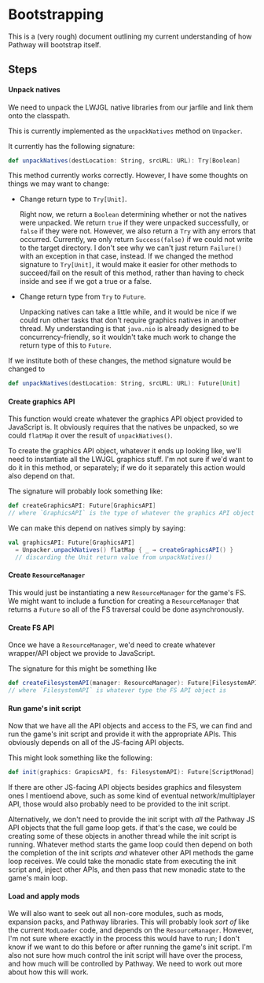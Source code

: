Bootstrapping
=============

This is a (very rough) document outlining my current understanding of how Pathway will bootstrap itself.

Steps
-----

#### Unpack natives

We need to unpack the LWJGL native libraries from our jarfile and link them onto the classpath.

This is currently implemented as the `unpackNatives` method on `Unpacker`.

It currently has the following signature:

```scala
def unpackNatives(destLocation: String, srcURL: URL): Try[Boolean]
```

This method currently works correctly. However, I have some thoughts on things we may want to change:

 + Change return type to `Try[Unit]`.

   Right now, we return a `Boolean` determining  whether or not the natives were unpacked. We return `true` if they were unpacked successfully, or `false` if they were not. However, we also return a `Try` with any errors that occurred.  Currently, we only return `Success(false)` if we could not write to the target directory. I don't see why we can't just return `Failure()` with an exception in that case, instead. If we changed the method signature to `Try[Unit]`, it would make it easier for other methods to succeed/fail on the result of this method, rather than having to check inside and see if we got a true or a false.

 + Change return type from `Try` to `Future`.

   Unpacking natives can take a little while, and it would be nice if we could run other tasks that don't require graphics natives in another thread. My understanding is that `java.nio` is already designed to be concurrency-friendly, so it wouldn't take much work to change the return type of this to `Future`.

If we institute both of these changes, the method signature would be changed to
```scala
def unpackNatives(destLocation: String, srcURL: URL): Future[Unit]
```

#### Create graphics API

This function would create whatever the graphics API object provided to JavaScript is. It obviously requires that the natives be unpacked, so we could `flatMap` it over the result of `unpackNatives()`.

To create the graphics API object, whatever it ends up looking like, we'll need to instantiate all the LWJGL graphics stuff. I'm not sure if we'd want to do it in this method, or separately; if we do it separately this action would also depend on that.

The signature will probably look something like:
```scala
def createGraphicsAPI: Future[GraphicsAPI]
// where `GraphicsAPI` is the type of whatever the graphics API object is.
```

We can make this depend on natives simply by saying:
```scala
val graphicsAPI: Future[GraphicsAPI]
  = Unpacker.unpackNatives() flatMap { _ ⇒ createGraphicsAPI() }
  // discarding the Unit return value from unpackNatives()
```

#### Create `ResourceManager`

This would just be instantiating a new `ResourceManager` for the game's FS. We might want to include a function for creating a `ResourceManager` that returns a `Future` so all of the FS traversal could be done asynchronously.

#### Create FS API

Once we have a `ResourceManager`, we'd need to create whatever wrapper/API object we provide to JavaScript.

The signature for this might be something like
```scala
def createFilesystemAPI(manager: ResourceManager): Future[FilesystemAPI]
// where `FilesystemAPI` is whatever type the FS API object is
```

#### Run  game's init script

Now that we have all the API objects and access to the FS,  we can find and run the game's init script and provide it with the appropriate APIs. This obviously depends on all of the JS-facing API objects.

This might look something like the following:
```scala
def init(graphics: GrapicsAPI, fs: FilesystemAPI): Future[ScriptMonad]
```

If there are other JS-facing API objects besides graphics and filesystem ones I mentioend above, such as some kind of eventual network/multiplayer API, those would also probably need to be provided to the init script.

Alternatively, we don't need to provide the init script with _all_ the Pathway JS API objects that the full game loop gets. if that's the case, we could be creating some of these objects in another thread while the init script is running. Whatever method starts the game loop could then depend on both the completion of the init scripts _and_ whatever other API methods the game loop receives. We could take the monadic state from executing the init script and, inject other APIs, and then pass that new monadic state to the game's main loop.

#### Load and apply mods

We will also want to seek out all non-core modules, such as mods, expansion packs, and Pathway libraries. This will probably look _sort of_ like the current `ModLoader` code, and depends on the `ResourceManager`. However, I'm not sure where exactly in the process this would have to run; I don't know if we want to do this before or after running the game's init script. I'm also not sure how much control the init script will have over the process, and how much will be controlled by Pathway. We need to work out more about how this will work.
